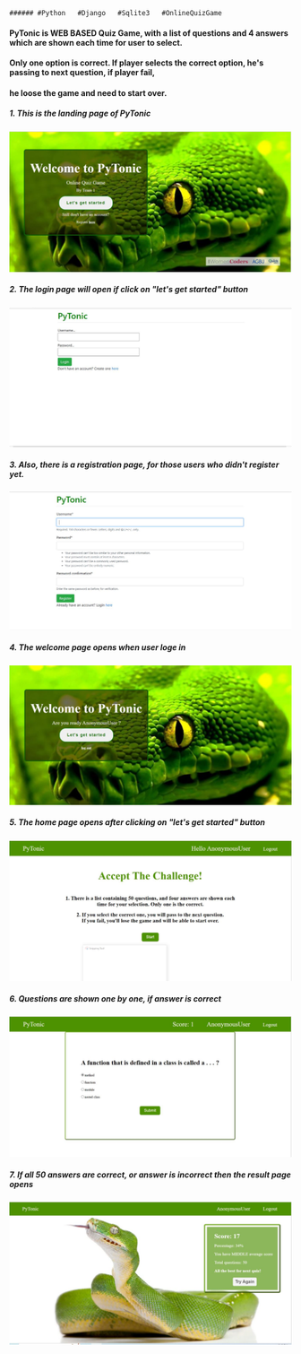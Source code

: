     ###### #Python   #Django   #Sqlite3   #OnlineQuizGame
#### PyTonic is WEB BASED Quiz Game, with a list of questions and 4 answers which are shown each time for user to select.
#### Only one option is correct. If player selects the correct option, he's passing to next question, if player fail, 
#### he loose the game and need to start over.
##### 1. This is the landing page of PyTonic 
![](JPG/1.JPG)
##### 2. The login page will open if click on "let's get started" button 
![](JPG/2.JPG)
##### 3. Also, there is a registration page, for those users who didn't register yet. 
![](JPG/3.JPG)
##### 4. The welcome page opens when user loge in 
![](JPG/4.JPG)
##### 5. The home page opens after clicking on "let's get started" button 
![](JPG/5.JPG)
##### 6. Questions are shown one by one, if answer is correct 
![](JPG/6.JPG)
##### 7. If all 50 answers are correct, or answer is incorrect then the result page opens 
![](JPG/7.JPG)

